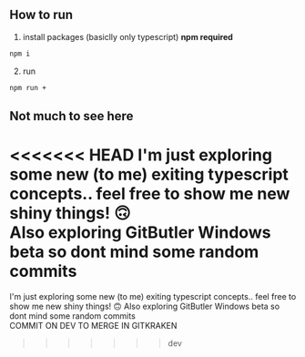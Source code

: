 ## How to run
1. install packages (basiclly only typescript) **npm required**
```sh
npm i
```
2. run
```sh
npm run +
```

## Not much to see here
<<<<<<< HEAD
I'm just exploring some new (to me) exiting typescript concepts.. feel free to show me new shiny things! 🙃 <br>
Also exploring GitButler Windows beta so dont mind some random commits
=======
I'm just exploring some new (to me) exiting typescript concepts.. feel free to show me new shiny things! 🙃
Also exploring GitButler Windows beta so dont mind some random commits<br>
COMMIT ON DEV TO MERGE IN GITKRAKEN
>>>>>>> dev
